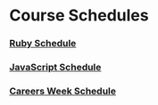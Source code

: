 # Course Schedules


### [Ruby Schedule](./schedule/ruby.md)

### [JavaScript Schedule](./schedule/javascript.md)

### [Careers Week Schedule](./schedule/careers_week.md)
